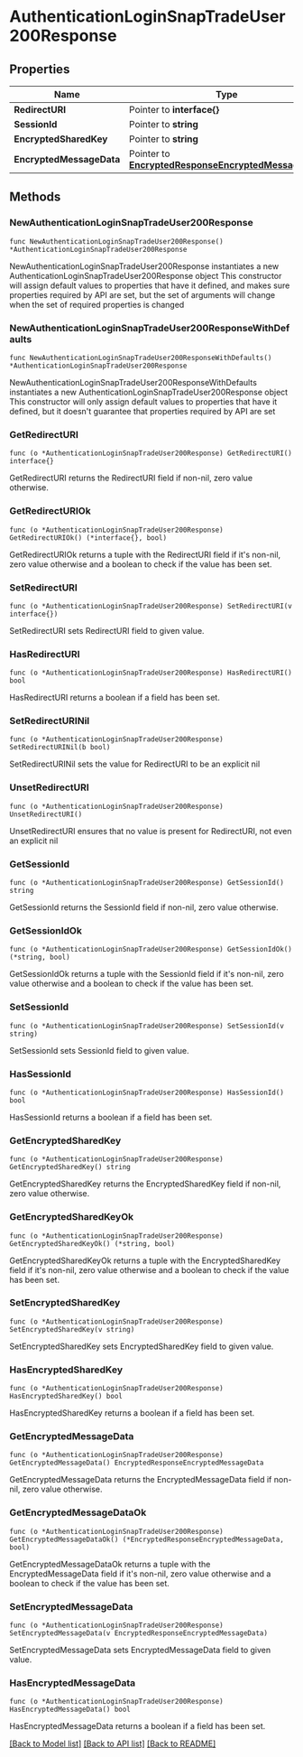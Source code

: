 # AuthenticationLoginSnapTradeUser200Response

## Properties

Name | Type | Description | Notes
------------ | ------------- | ------------- | -------------
**RedirectURI** | Pointer to **interface{}** |  | [optional] 
**SessionId** | Pointer to **string** |  | [optional] 
**EncryptedSharedKey** | Pointer to **string** |  | [optional] 
**EncryptedMessageData** | Pointer to [**EncryptedResponseEncryptedMessageData**](EncryptedResponseEncryptedMessageData.md) |  | [optional] 

## Methods

### NewAuthenticationLoginSnapTradeUser200Response

`func NewAuthenticationLoginSnapTradeUser200Response() *AuthenticationLoginSnapTradeUser200Response`

NewAuthenticationLoginSnapTradeUser200Response instantiates a new AuthenticationLoginSnapTradeUser200Response object
This constructor will assign default values to properties that have it defined,
and makes sure properties required by API are set, but the set of arguments
will change when the set of required properties is changed

### NewAuthenticationLoginSnapTradeUser200ResponseWithDefaults

`func NewAuthenticationLoginSnapTradeUser200ResponseWithDefaults() *AuthenticationLoginSnapTradeUser200Response`

NewAuthenticationLoginSnapTradeUser200ResponseWithDefaults instantiates a new AuthenticationLoginSnapTradeUser200Response object
This constructor will only assign default values to properties that have it defined,
but it doesn't guarantee that properties required by API are set

### GetRedirectURI

`func (o *AuthenticationLoginSnapTradeUser200Response) GetRedirectURI() interface{}`

GetRedirectURI returns the RedirectURI field if non-nil, zero value otherwise.

### GetRedirectURIOk

`func (o *AuthenticationLoginSnapTradeUser200Response) GetRedirectURIOk() (*interface{}, bool)`

GetRedirectURIOk returns a tuple with the RedirectURI field if it's non-nil, zero value otherwise
and a boolean to check if the value has been set.

### SetRedirectURI

`func (o *AuthenticationLoginSnapTradeUser200Response) SetRedirectURI(v interface{})`

SetRedirectURI sets RedirectURI field to given value.

### HasRedirectURI

`func (o *AuthenticationLoginSnapTradeUser200Response) HasRedirectURI() bool`

HasRedirectURI returns a boolean if a field has been set.

### SetRedirectURINil

`func (o *AuthenticationLoginSnapTradeUser200Response) SetRedirectURINil(b bool)`

 SetRedirectURINil sets the value for RedirectURI to be an explicit nil

### UnsetRedirectURI
`func (o *AuthenticationLoginSnapTradeUser200Response) UnsetRedirectURI()`

UnsetRedirectURI ensures that no value is present for RedirectURI, not even an explicit nil
### GetSessionId

`func (o *AuthenticationLoginSnapTradeUser200Response) GetSessionId() string`

GetSessionId returns the SessionId field if non-nil, zero value otherwise.

### GetSessionIdOk

`func (o *AuthenticationLoginSnapTradeUser200Response) GetSessionIdOk() (*string, bool)`

GetSessionIdOk returns a tuple with the SessionId field if it's non-nil, zero value otherwise
and a boolean to check if the value has been set.

### SetSessionId

`func (o *AuthenticationLoginSnapTradeUser200Response) SetSessionId(v string)`

SetSessionId sets SessionId field to given value.

### HasSessionId

`func (o *AuthenticationLoginSnapTradeUser200Response) HasSessionId() bool`

HasSessionId returns a boolean if a field has been set.

### GetEncryptedSharedKey

`func (o *AuthenticationLoginSnapTradeUser200Response) GetEncryptedSharedKey() string`

GetEncryptedSharedKey returns the EncryptedSharedKey field if non-nil, zero value otherwise.

### GetEncryptedSharedKeyOk

`func (o *AuthenticationLoginSnapTradeUser200Response) GetEncryptedSharedKeyOk() (*string, bool)`

GetEncryptedSharedKeyOk returns a tuple with the EncryptedSharedKey field if it's non-nil, zero value otherwise
and a boolean to check if the value has been set.

### SetEncryptedSharedKey

`func (o *AuthenticationLoginSnapTradeUser200Response) SetEncryptedSharedKey(v string)`

SetEncryptedSharedKey sets EncryptedSharedKey field to given value.

### HasEncryptedSharedKey

`func (o *AuthenticationLoginSnapTradeUser200Response) HasEncryptedSharedKey() bool`

HasEncryptedSharedKey returns a boolean if a field has been set.

### GetEncryptedMessageData

`func (o *AuthenticationLoginSnapTradeUser200Response) GetEncryptedMessageData() EncryptedResponseEncryptedMessageData`

GetEncryptedMessageData returns the EncryptedMessageData field if non-nil, zero value otherwise.

### GetEncryptedMessageDataOk

`func (o *AuthenticationLoginSnapTradeUser200Response) GetEncryptedMessageDataOk() (*EncryptedResponseEncryptedMessageData, bool)`

GetEncryptedMessageDataOk returns a tuple with the EncryptedMessageData field if it's non-nil, zero value otherwise
and a boolean to check if the value has been set.

### SetEncryptedMessageData

`func (o *AuthenticationLoginSnapTradeUser200Response) SetEncryptedMessageData(v EncryptedResponseEncryptedMessageData)`

SetEncryptedMessageData sets EncryptedMessageData field to given value.

### HasEncryptedMessageData

`func (o *AuthenticationLoginSnapTradeUser200Response) HasEncryptedMessageData() bool`

HasEncryptedMessageData returns a boolean if a field has been set.


[[Back to Model list]](../README.md#documentation-for-models) [[Back to API list]](../README.md#documentation-for-api-endpoints) [[Back to README]](../README.md)


